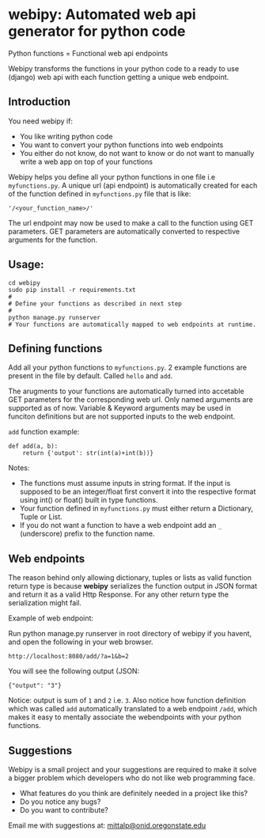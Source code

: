 webipy: Automated web api generator for python code
===================================================

Python functions = Functional web api endpoints

Webipy transforms the functions in your python code to a ready to use (django) web api
with each function getting a unique web endpoint.


Introduction
------------

You need webipy if:

* You like writing python code
* You want to convert your python functions into web endpoints
* You either do not know, do not want to know or do not want to manually write a web app on top of your functions

Webipy helps you define all your python functions in one file i.e `myfunctions.py`.
A unique url (api endpoint) is automatically created for each of the function defined in `myfunctions.py` file that is like:

    '/<your_function_name>/'

The url endpoint may now be used to make a call to the function using GET parameters.
GET parameters are automatically converted to respective arguments for the function.


Usage:
------

    cd webipy
    sudo pip install -r requirements.txt
    #
    # Define your functions as described in next step
    #
    python manage.py runserver
    # Your functions are automatically mapped to web endpoints at runtime.


Defining functions
------------------

Add all your python functions to `myfunctions.py`.
2 example functions are present in the file by default. Called `hello` and `add`.

The arugments to your functions are automatically turned into accetable GET parameters for the
corresponding web url. Only named arguments are supported as of now. Variable & Keyword arguments
may be used in funciton definitions but are not supported inputs to the web endpoint.

`add` function example:

    def add(a, b):
        return {'output': str(int(a)+int(b))}


Notes:

* The functions must assume inputs in string format. If the input is supposed to be an integer/float
  first convert it into the respective format using int() or float() built in type functions.
* Your function defined in `myfunctions.py` must either return a Dictionary, Tuple or List.
* If you do not want a function to have a web endpoint add an `_` (underscore) prefix to the function name.


Web endpoints
-------------

The reason behind only allowing dictionary, tuples or lists as valid function return type is
because **webipy** serializes the function output in JSON format and return it as a valid Http Response.
For any other return type the serialization might fail.

Example of web endpoint:

Run python manage.py runserver in root directory of webipy if you havent,
and open the following in your web browser.

    http://localhost:8080/add/?a=1&b=2

You will see the following output (JSON:

    {"output": "3"}

Notice: output is sum of `1` and `2` i.e. `3`. Also notice how function definition which was
called `add` automatically translated to a web endpoint `/add`, which makes it easy to
mentally associate the webendpoints with your python functions.


Suggestions
-----------
Webipy is a small project and your suggestions are required to make it solve a bigger problem
which developers who do not like web programming face.

* What features do you think are definitely needed in a project like this?
* Do you notice any bugs?
* Do you want to contribute?

Email me with suggestions at: mittalp@onid.oregonstate.edu
